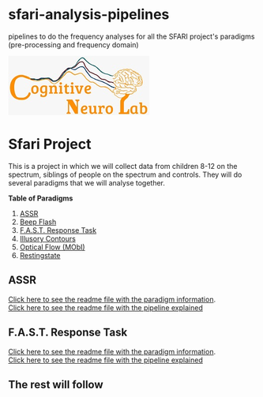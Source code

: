 # sfari-analysis-pipelines
pipelines to do the frequency analyses for all the SFARI project's paradigms (pre-processing and frequency domain)

![Logo](https://github.com/CognitiveNeuroLab/sfari-analysis-pipelines/blob/main/images/CNL_logo.jpeg)


# Sfari Project
This is a project in which we will collect data from children 8-12 on the spectrum, siblings of people on the spectrum and controls. They will do several paradigms that we will analyse together. 

**Table of Paradigms**
  
1. [ASSR](#assr)
2. [Beep Flash](#beep-flash)
3. [F.A.S.T. Response Task](#f.a.s.t-response-task)
4. [Illusory Contours](#illusory-contours)
5. [Optical Flow (MObI)](#optical-flow-(mobi))
6. [Restingstate](#resting-state)


## ASSR
[Click here to see the readme file with the paradigm information](https://github.com/CognitiveNeuroLab/ASSR).  
[Click here to see the readme file with the pipeline explained](https://github.com/CognitiveNeuroLab/sfari-analysis-pipelines/blob/main/ASSR.md)  
  
## F.A.S.T. Response Task  
[Click here to see the readme file with the paradigm information](https://github.com/CognitiveNeuroLab/F.A.S.T.-response-experiment).  
[Click here to see the readme file with the pipeline explained](https://github.com/CognitiveNeuroLab/sfari-analysis-pipelines/blob/main/fast.md)


## The rest will follow



